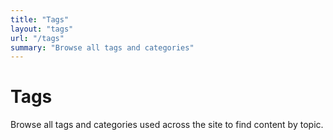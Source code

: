 ```yaml
---
title: "Tags"
layout: "tags"
url: "/tags"
summary: "Browse all tags and categories"
---
```


# Tags

Browse all tags and categories used across the site to find content by topic.